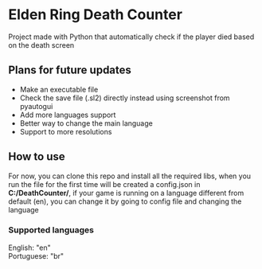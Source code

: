 # Elden Ring Death Counter
Project made with Python that automatically check if the player died based on the death screen 

## Plans for future updates
- Make an executable file
- Check the save file (.sl2) directly instead using screenshot from pyautogui
- Add more languages support
- Better way to change the main language
- Support to more resolutions

## How to use
For now, you can clone this repo and install all the required libs, when you run the file for the first time will be created a config.json in **C:/DeathCounter/**, if your game is running on a language different from default (en), 
you can change it by going to config file and changing the language

### Supported languages

English: "en"
<br>
Portuguese: "br"
